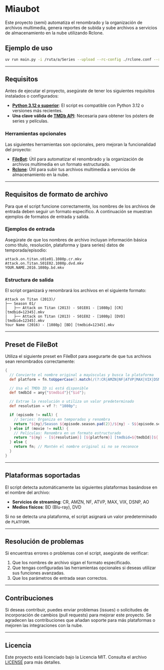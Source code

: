 # Miaubot

Este proyecto (semi) automatiza el renombrado y la organización de archivos multimedia, genera reportes de subida y sube archivos a servicios de almacenamiento en la nube utilizando Rclone.

## Ejemplo de uso

```bash
uv run main.py -i /ruta/a/Series --upload --rc-config ./rclone.conf --rc-args="--fast-list" --rc-remote myRemote --dry-run
```

---

## Requisitos

Antes de ejecutar el proyecto, asegúrate de tener los siguientes requisitos instalados o configurados:

- **[Python 3.12 o superior](https://www.python.org/)**: El script es compatible con Python 3.12 o versiones más recientes.
- **Una clave válida de [TMDb API](https://www.themoviedb.org/settings/api)**: Necesaria para obtener los pósters de series y películas.

### Herramientas opcionales
Las siguientes herramientas son opcionales, pero mejoran la funcionalidad del proyecto:

- **[FileBot](https://www.filebot.net/)**: Útil para automatizar el renombrado y la organización de archivos multimedia en un formato estructurado.
- **[Rclone](https://rclone.org/)**: Útil para subir tus archivos multimedia a servicios de almacenamiento en la nube.

---

## Requisitos de formato de archivo

Para que el script funcione correctamente, los nombres de los archivos de entrada deben seguir un formato específico. A continuación se muestran ejemplos de formatos de entrada y salida.

### Ejemplos de entrada
Asegúrate de que los nombres de archivo incluyan información básica como título, resolución, plataforma y (para series) datos de temporada/episodio:

```plaintext
attack.on.titan.s01e01.1080p.cr.mkv
Attack.on.Titan.S01E02.1080p.dvd.mkv
YOUR.NAME.2016.1080p.bd.mkv
```

### Estructura de salida
El script organizará y renombrará los archivos en el siguiente formato:

```plaintext
Attack on Titan (2013)/
├── Season 01/
│   ├── Attack on Titan (2013) - S01E01 - [1080p] [CR] [tmdbid=12345].mkv
│   ├── Attack on Titan (2013) - S01E02 - [1080p] [DVD] [tmdbid=12345].mkv
Your Name (2016) - [1080p] [BD] [tmdbid=12345].mkv
```

---

## Preset de FileBot

Utiliza el siguiente preset en FileBot para asegurarte de que tus archivos sean renombrados correctamente:

```groovy
{
  // Convierte el nombre original a mayúsculas y busca la plataforma
  def platform = fn.toUpperCase().match(/(?:CR|AMZN|NF|ATVP|MAX|VIX|DSNP|AO|BD|DVD)/) ?: "PLATFORM";

  // Usa el TMDb ID si está disponible
  def tmdbId = any{"$tmdbid"}{"$id"};

  // Extrae la resolución o utiliza un valor predeterminado
  def resolution = vf ?: "1080p";

  if (episode != null) {
    // Series: Organiza en temporadas y renombra
    return "${ny}/Season ${episode.season.pad(2)}/${ny} - S${episode.season.pad(2)}E${episode.episode.pad(2)} - [${resolution}] [${platform}] [tmdbid=${tmdbId}]${'.'+ext}";
  } else if (movie != null) {
    // Películas: Renombra en un formato estructurado
    return "${ny} - [${resolution}] [${platform}] [tmdbid=${tmdbId}]${'.'+ext}";
  } else {
    return fn; // Mantén el nombre original si no se reconoce
  }
}
```

---

## Plataformas soportadas

El script detecta automáticamente las siguientes plataformas basándose en el nombre del archivo:

- **Servicios de streaming**: CR, AMZN, NF, ATVP, MAX, VIX, DSNP, AO
- **Medios físicos**: BD (Blu-ray), DVD

Si no se detecta una plataforma, el script asignará un valor predeterminado de `PLATFORM`.

---

## Resolución de problemas

Si encuentras errores o problemas con el script, asegúrate de verificar:

1. Que los nombres de archivo sigan el formato especificado.
2. Que tengas configuradas las herramientas opcionales si deseas utilizar sus funciones avanzadas.
3. Que los parámetros de entrada sean correctos.

---

## Contribuciones

Si deseas contribuir, puedes enviar problemas (issues) o solicitudes de incorporación de cambios (pull requests) para mejorar este proyecto. Se agradecen las contribuciones que añadan soporte para más plataformas o mejoren las integraciones con la nube.

---

## Licencia

Este proyecto está licenciado bajo la Licencia MIT. Consulta el archivo [LICENSE](./LICENSE) para más detalles.
